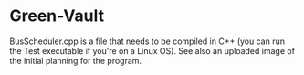 # Green-Vault

BusScheduler.cpp is a file that needs to be compiled in C++ (you can run the Test executable if you're on a Linux OS).
See also an uploaded image of the initial planning for the program.
